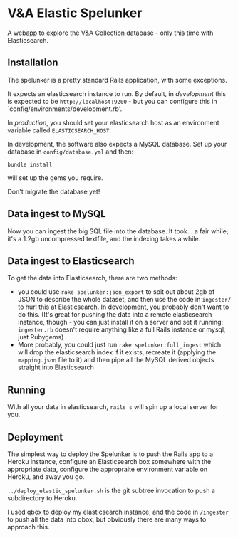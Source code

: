 # V&A Elastic Spelunker

A webapp to explore the V&A Collection database - only this time with Elasticsearch.

## Installation

The spelunker is a pretty standard Rails application, with some exceptions.

It expects an elasticsearch instance to run. By default, in *development* this is expected to be `http://localhost:9200` - but you can configure this in `config/environments/development.rb'.

In *production*, you should set your elasticsearch host as an environment variable called `ELASTICSEARCH_HOST`.

In development, the software also expects a MySQL database. Set up your database in `config/database.yml` and then:

	bundle install

will set up the gems you require.

Don't migrate the database yet!

## Data ingest to MySQL

Now you can ingest the big SQL file into the database. It took… a fair while; it's a 1.2gb uncompressed textfile, and the indexing takes a while.

## Data ingest to Elasticsearch

To get the data into Elasticsearch, there are two methods:

* you could use `rake spelunker:json_export` to spit out about 2gb of JSON to describe the whole dataset, and then use the code in `ingester/` to hurl this at Elasticsearch. In development, you probably don't want to do this. (It's great for pushing the data into a remote elasticsearch instance, though - you can just install it on a server and set it running; `ingester.rb` doesn't require anything like a full Rails instance or mysql, just Rubygems)
* More probably, you could just run `rake spelunker:full_ingest` which will drop the elasticsearch index if it exists, recreate it (applying the `mapping.json` file to it) and then pipe all the MySQL derived objects straight into Elasticsearch

## Running

With all your data in elasticsearch, `rails s` will spin up a local server for you.

## Deployment

The simplest way to deploy the Spelunker is to push the Rails app to a Heroku instance, configure an Elasticsearch box somewhere with the appropriate data, configure the appropraite environment variable on Heroku, and away you go.

`../deploy_elastic_spelunker.sh` is the git subtree invocation to push a subdirectory to Heroku.

I used [qbox](http://qbox.io) to deploy my elasticsearch instance, and the code in `/ingester` to push all the data into qbox, but obviously there are many ways to approach this.